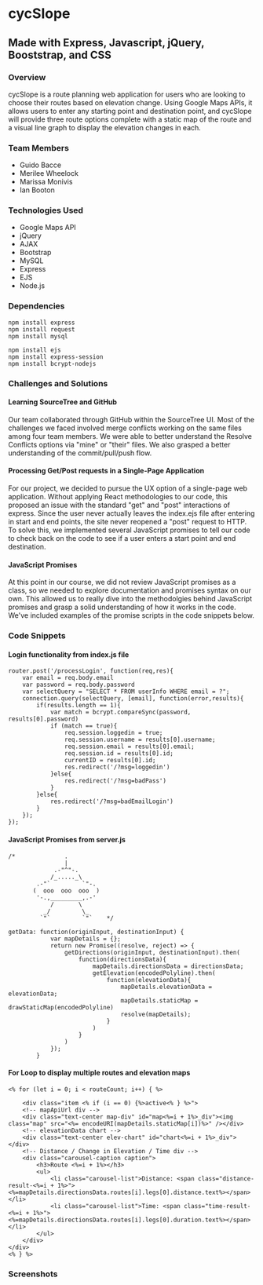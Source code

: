 # cycSlope
## Made with Express, Javascript, jQuery, Booststrap, and CSS

### Overview
cycSlope is a route planning web application for users who are looking to choose their routes based on elevation change. Using Google Maps APIs, it allows users to enter any starting point and destination point, and cycSlope will provide three route options complete with a static map of the route and a visual line graph to display the elevation changes in each.

### Team Members
* Guido Bacce
* Merilee Wheelock
* Marissa Monivis
* Ian Booton

### Technologies Used
* Google Maps API
* jQuery
* AJAX
* Bootstrap
* MySQL
* Express
* EJS
* Node.js

### Dependencies
```
npm install express
npm install request
npm install mysql

npm install ejs
npm install express-session
npm install bcrypt-nodejs
```

### Challenges and Solutions
#### Learning SourceTree and GitHub
Our team collaborated through GitHub within the SourceTree UI. Most of the challenges we faced involved merge conflicts working on the same files among four team members. We were able to better understand the Resolve Conflicts options via "mine" or "their" files. We also grasped a better understanding of the commit/pull/push flow.
#### Processing Get/Post requests in a Single-Page Application
For our project, we decided to pursue the UX option of a single-page web application. Without applying React methodologies to our code, this proposed an issue with the standard "get" and "post" interactions of express. Since the user never actually leaves the index.ejs file after entering in start and end points, the site never reopened a "post" request to HTTP. To solve this, we implemented several JavaScript promises to tell our code to check back on the code to see if a user enters a start point and end destination.
#### JavaScript Promises
At this point in our course, we did not review JavaScript promises as a class, so we needed to explore documentation and promises syntax on our own. This allowed us to really dive into the methodolgies behind JavaScript promises and grasp a solid understanding of how it works in the code. We've included examples of the promise scripts in the code snippets below.

### Code Snippets
#### Login functionality from index.js file
```
router.post('/processLogin', function(req,res){
    var email = req.body.email
    var password = req.body.password
    var selectQuery = "SELECT * FROM userInfo WHERE email = ?";
    connection.query(selectQuery, [email], function(error,results){
        if(results.length == 1){
            var match = bcrypt.compareSync(password, results[0].password)
            if (match == true){
                req.session.loggedin = true;
                req.session.username = results[0].username;
                req.session.email = results[0].email;
                req.session.id = results[0].id;
                currentID = results[0].id;
                res.redirect('/?msg=loggedin')
            }else{
                res.redirect('/?msg=badPass')
            }
        }else{
            res.redirect('/?msg=badEmailLogin')
        }
    });
});
```
#### JavaScript Promises from server.js
```
/*              .
                |
             .-"^"-.
            /_....._\
        .-"`         `"-.
       (  ooo  ooo  ooo  )
        '-.,_________,.-'
            /       \
          _/         \_
         `"`         `"`    */
         
getData: function(originInput, destinationInput) {
            var mapDetails = {};
            return new Promise((resolve, reject) => {
                getDirections(originInput, destinationInput).then(
                    function(directionsData){
                    	mapDetails.directionsData = directionsData;
                        getElevation(encodedPolyline).then(
		                    function(elevationData){
		                    	mapDetails.elevationData = elevationData;
		                        mapDetails.staticMap = drawStaticMap(encodedPolyline)
		                        resolve(mapDetails);
		                    }                        	
                        )
                    }
                )
        	});
		}
```
#### For Loop to display multiple routes and elevation maps
```
<% for (let i = 0; i < routeCount; i++) { %>

    <div class="item <% if (i == 0) {%>active<% } %>">
    <!-- mapApiUrl div -->
    <div class="text-center map-div" id="map<%=i + 1%>_div"><img class="map" src="<%= encodeURI(mapDetails.staticMap[i])%>" /></div>
    <!-- elevationData chart -->
    <div class="text-center elev-chart" id="chart<%=i + 1%>_div"></div>
    <!-- Distance / Change in Elevation / Time div -->
    <div class="carousel-caption caption">
        <h3>Route <%=i + 1%></h3>
        <ul>
            <li class="carousel-list">Distance: <span class="distance-result-<%=i + 1%>"><%=mapDetails.directionsData.routes[i].legs[0].distance.text%></span></li>
            <li class="carousel-list">Time: <span class="time-result-<%=i + 1%>"><%=mapDetails.directionsData.routes[i].legs[0].duration.text%></span></li>
        </ul>
    </div>
</div>
<% } %>
```

### Screenshots
